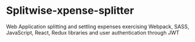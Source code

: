 # Splitwise-xpense-splitter
Web Application splitting and settling expenses exercising Webpack, SASS, JavaScript, React, Redux libraries and user authentication through JWT
